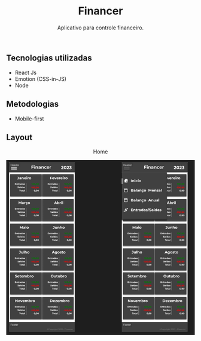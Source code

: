 <h1 align="center">Financer</h1>
<p align="center">Aplicativo para controle financeiro.</p>
<br>


## Tecnologias utilizadas
* React Js
* Emotion (CSS-in-JS)
* Node


## Metodologias
* Mobile-first

## Layout
<p align="center"> Home </p>
<p align="center"><img src="https://github.com/henriquevelardo/financer/blob/main/layout-figma/Home.png" alt="Javascript: validando formulários"></p>
